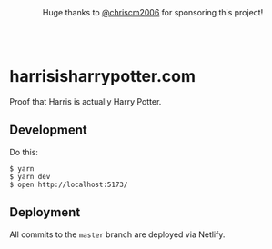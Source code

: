 <div align="center">
  <br>
  <br>
  <p align="center">Huge thanks to <a href="https://github.com/chriscm2006">@chriscm2006</a> for sponsoring this project!
  </p>
  <br>
  <br>
</div>

# harrisisharrypotter.com

Proof that Harris is actually Harry Potter.

## Development

Do this:

```
$ yarn
$ yarn dev
$ open http://localhost:5173/
```

## Deployment

All commits to the `master` branch are deployed via Netlify.
